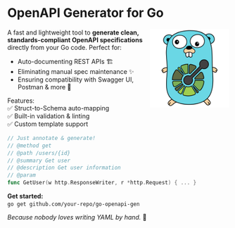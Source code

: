 # OpenAPI Generator for Go

<img align="right" width="180px" src="https://raw.githubusercontent.com/goppuchino/oag/master/assets/oag.png">

A fast and lightweight tool to **generate clean, standards-compliant OpenAPI specifications** directly from your Go code. Perfect for:  
- Auto-documenting REST APIs 🏗️  
- Eliminating manual spec maintenance ✨  
- Ensuring compatibility with Swagger UI, Postman & more 🔌  

Features:  
✅ Struct-to-Schema auto-mapping  
✅ Built-in validation & linting  
✅ Custom template support  

```go  
// Just annotate & generate!
// @method get
// @path /users/{id}
// @summary Get user
// @description Get user information
// @param 
func GetUser(w http.ResponseWriter, r *http.Request) { ... }  
```  

**Get started:**  
`go get github.com/your-repo/go-openapi-gen`  

*Because nobody loves writing YAML by hand.* 🐹
